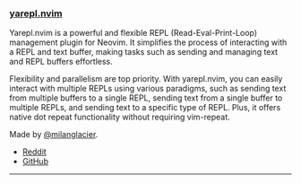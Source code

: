<h3 id="yarepl.nvim">
  <a href="#yarepl.nvim">
    <span class="icon-text">
      <span class="icon">
        <i class="fa-solid fa-book"></i>
      </span>
    </span>
    <span>yarepl.nvim</span>
  </a>
</h3>

Yarepl.nvim is a powerful and flexible REPL (Read-Eval-Print-Loop) management plugin for Neovim.
It simplifies the process of interacting with a REPL and text buffer, making tasks such as sending and managing text and REPL buffers effortless.

Flexibility and parallelism are top priority.
With yarepl.nvim, you can easily interact with multiple REPLs using various paradigms, such as sending text from multiple buffers to a single REPL, sending text from a single buffer to multiple REPLs, and sending text to a specific type of REPL.
Plus, it offers native dot repeat functionality without requiring vim-repeat.

Made by [@milanglacier](https://github.com/milanglacier).

- [Reddit](https://www.reddit.com/r/neovim/comments/13z8whr/yareplnvim_yet_another_repl_for_neovim_flexible/)
- [GitHub](https://github.com/milanglacier/yarepl.nvim)

---

